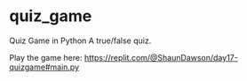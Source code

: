 # quiz_game
Quiz Game in Python
A true/false quiz.

Play the game here: 
https://replit.com/@ShaunDawson/day17-quizgame#main.py
